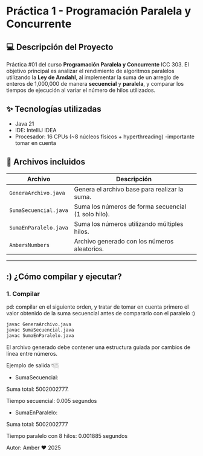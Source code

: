 # Práctica 1 - Programación Paralela y Concurrente

## 💻 Descripción del Proyecto

Práctica #01 del curso **Programación Paralela y Concurrente** ICC 303. 
El objetivo principal es analizar el rendimiento de algoritmos paralelos utilizando la **Ley de Amdahl**, 
al implementar la suma de un arreglo de enteros de 1,000,000 de manera **secuencial** y **paralela**, y comparar los tiempos de ejecución al variar 
el número de hilos utilizados.



## ✨ Tecnologías utilizadas

- Java 21
- IDE: IntelliJ IDEA
- Procesador: 16 CPUs (~8 núcleos físicos + hyperthreading) -importante tomar en cuenta


## 📂 Archivos incluidos

| Archivo                | Descripción                                  |
|------------------------|----------------------------------------------|
| `GeneraArchivo.java`   | Genera el archivo base para realizar la suma.    
| `SumaSecuencial.java`  | Suma los números de forma secuencial (1 solo hilo). |
| `SumaEnParalelo.java`  | Suma los números utilizando múltiples hilos. |
| `AmbersNumbers`        | Archivo generado con los números aleatorios. |

---

## :) ¿Cómo compilar y ejecutar?

### 1. Compilar
pd: compilar en el siguiente orden, y tratar de tomar en cuenta primero el valor obtenido 
de la suma secuencial antes de compararlo con el paralelo :)

```bash
javac GeneraArchivo.java
javac SumaSecuencial.java
javac SumaEnParalelo.java
```

El archivo generado debe contener una estructura guiada por cambios de línea entre números.

Ejemplo de salida 👇🏼

- SumaSecuencial:

Suma total: 5002002777.

Tiempo secuencial: 0.005 segundos


- SumaEnParalelo: 

Suma total: 5002002777


Tiempo paralelo con 8 hilos: 0.001885 segundos

Autor:
Amber ♥
2025